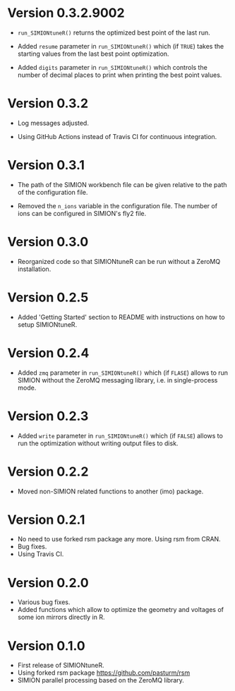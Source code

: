 # Version 0.3.2.9002

* `run_SIMIONtuneR()` returns the optimized best point of the last run.

* Added `resume` parameter in `run_SIMIONtuneR()` which (if `TRUE`) takes the 
  starting values from the last best point optimization.
  
* Added `digits` parameter in `run_SIMIONtuneR()` which controls the number
  of decimal places to print when printing the best point values. 


# Version 0.3.2

* Log messages adjusted.

* Using GitHub Actions instead of Travis CI for continuous integration. 


# Version 0.3.1

* The path of the SIMION workbench file can be given relative to the path of the
  configuration file.
  
* Removed the `n_ions` variable in the configuration file. The number of ions 
  can be configured in SIMION's fly2 file.


# Version 0.3.0

* Reorganized code so that SIMIONtuneR can be run without a ZeroMQ installation.


# Version 0.2.5

* Added 'Getting Started' section to README with instructions on how to setup
  SIMIONtuneR. 


# Version 0.2.4

* Added `zmq` parameter in `run_SIMIONtuneR()` which (if `FLASE`) allows to run
  SIMION without the ZeroMQ messaging library, i.e. in single-process mode.


# Version 0.2.3

* Added `write` parameter in `run_SIMIONtuneR()` which (if `FALSE`) allows to 
  run the optimization without writing output files to disk.


# Version 0.2.2

* Moved non-SIMION related functions to another (imo) package.


# Version 0.2.1

* No need to use forked rsm package any more. Using rsm from CRAN.
* Bug fixes.
* Using Travis CI.


# Version 0.2.0

* Various bug fixes.
* Added functions which allow to optimize the geometry and voltages of some ion
  mirrors directly in R.


# Version 0.1.0

* First release of SIMIONtuneR.
* Using forked rsm package https://github.com/pasturm/rsm
* SIMION parallel processing based on the ZeroMQ library.
